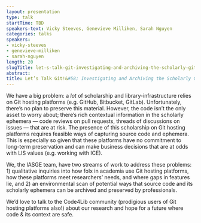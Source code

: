 ```yaml
---
layout: presentation
type: talk
startTime: TBD
speakers-text: Vicky Steeves, Genevieve Milliken, Sarah Nguyen
categories: talks
speakers:
- vicky-steeves
- genevieve-milliken
- sarah-nguyen
length: 20
slugTitle: let-s-talk-git-investigating-and-archiving-the-scholarly-git-experience
abstract:
title: Let’s Talk Git!&#58; Investigating and Archiving the Scholarly Git Experience
---
```

We have a big problem: a *lot* of scholarship and library-infrastructure relies on Git hosting platforms (e.g. GitHub, Bitbucket, GitLab). Unfortunately, there’s no plan to preserve this material. However, the code isn’t the only asset to worry about; there’s rich contextual information in the scholarly ephemera — code reviews on pull requests, threads of discussions on issues — that are at risk. The presence of this scholarship on Git hosting platforms requires feasible ways of capturing source code and ephemera. This is especially so given that these platforms have no commitment to long-term preservation and can make business decisions that are at odds with LIS values (e.g. working with ICE).
 
We, the IASGE team, have two streams of work to address these problems: 1) qualitative inquiries into how folx in academia use Git hosting platforms, how these platforms meet researchers’ needs, and where gaps in features lie, and 2) an environmental scan of potential ways that source code and its scholarly ephemera can be archived and preserved by professionals.

We’d love to talk to the Code4Lib community (prodigious users of Git hosting platforms also!) about our research and hope for a future where code & its context are safe.